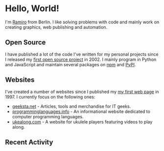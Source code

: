 # Hello, World!

I'm [Ramiro](https://ramiro.org/) from Berlin. I like solving problems with code and mainly work on creating graphics, web publishing and automation.

## Open Source

I have published a lot of the code I've written for my personal projects since I released my [first open source project](https://github.com/yaph/berlinifyer) in 2002. I mainly program in Python and JavaScript and maintain several packages on [npm](https://www.npmjs.com/~rg) and [PyPI](https://pypi.org/user/ramiro/).

## Websites

I've created a number of websites since I published my [my first web page](http://web.archive.org/web/19990429221519/http://angli02.kgw.tu-berlin.de/students/Ramiro/Ramiro.html) in 1997. I currently focus on the following ones:

* [geeksta.net](https://geeksta.net/) - Articles, tools and merchandise for IT geeks.
* [programminglanguages.info](https://programminglanguages.info/) - An informational website dedicated to computer programming languages.
* [ukealong.com](https://ukealong.com/) - A website for ukulele players featuring videos to play along.

## Recent Activity

<!--START_SECTION:activity-->
<!--END_SECTION:activity-->